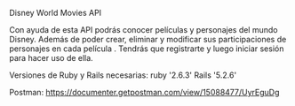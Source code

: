 Disney World Movies API

Con ayuda de esta API podrás conocer películas y personajes del mundo Disney. Además de poder crear, eliminar y modificar sus participaciones de personajes en cada película . Tendrás que registrarte y luego iniciar sesión para hacer uso de ella.

Versiones de Ruby y Rails necesarias:
ruby '2.6.3'
Rails '5.2.6'

Postman: 
https://documenter.getpostman.com/view/15088477/UyrEguDg